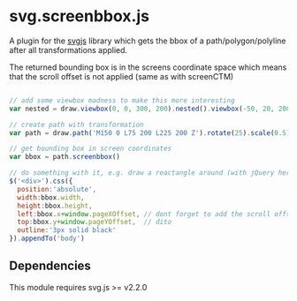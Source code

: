 # svg.screenbbox.js

A plugin for the [svgjs](https://github.com/wout/svg.js) library which gets the bbox of a path/polygon/polyline after all transformations applied.

The returned bounding box is in the screens coordinate space which means that the scroll offset is not applied (same as with screenCTM)

```javascript

// add some viewbox madness to make this more interesting
var nested = draw.viewbox(0, 0, 300, 200).nested().viewbox(-50, 20, 200, 300)

// create path with transformation
var path = draw.path('M150 0 L75 200 L225 200 Z').rotate(25).scale(0.5)

// get bounding box in screen coordinates
var bbox = path.screenbbox()

// do something with it, e.g. draw a reactangle around (with jQuery here)
$('<div>').css({
  position:'absolute',
  width:bbox.width,
  height:bbox.height,
  left:bbox.x+window.pageXOffset, // dont forget to add the scroll offset
  top:bbox.y+window.pageYOffset,  // dito
  outline:'3px solid black'
}).appendTo('body')
```

## Dependencies
This module requires svg.js >= v2.2.0